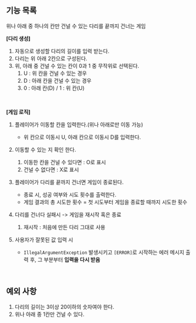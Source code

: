 ## 기능 목록

위나 아래 중 하나의 칸만 건널 수 있는 다리를 끝까지 건너는 게임

**[다리 생성]**

1. 자동으로 생성할 다리의 길이를 입력 받는다.
2. 다리는 위 아래 2칸으로 구성된다.
3. 위, 아래 중 건널 수 있는 칸이 0과 1 중 무작위로 선택된다.
    1. U : 위 칸을 건널 수 있는 경우
    2. D : 아래 칸을 건널 수 있는 경우
    3. 0 : 아래 칸(D) / 1 : 위 칸(U)

<br>

**[게임 로직]**

1. 플레이어가 이동할 칸을 입력한다.(위나 아래로만 이동 가능)
   - 위 칸으로 이동시 U, 아래 칸으로 이동시 D를 입력한다.
2. 이동할 수 있는 지 확인 한다.
    1. 이동한 칸을 건널 수 있다면 : O로 표시
    2. 건널 수 없다면 : X로 표시

3. 플레이어가 다리를 끝까지 건너면 게임이 종료된다.
   - 종료 시, 성공 여부와 시도 횟수를 출력한다.
   - 게임 결과의 총 시도한 횟수 = 첫 시도부터 게임을 종료할 때까지 시도한 횟수
4. 다리를 건너다 실패시 -> 게임을 재시작 혹은 종료
    1. 재시작 : 처음에 만든 다리 그대로 사용

5. 사용자가 잘못된 값 입력 시
   - ```IllegalArgumentException``` 발생시키고 ```[ERROR]```로 시작하는 에러 메시지 출력 후, 그 부분부터 **입력을 다시 받음**

<br>

## 예외 사항
1. 다리의 길이는 3이상 20이하의 숫자여야 한다.
2. 위나 아래 중 1칸만 건널 수 있다.